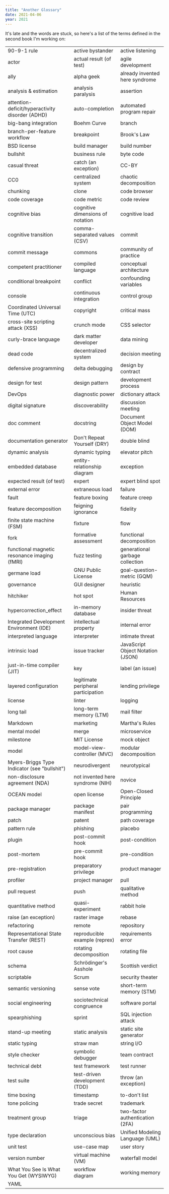 ```yaml
---
title: "Another Glossary"
date: 2021-04-06
year: 2021
---
```


<p>It's late and the words are stuck, so here's a list of the terms defined in the second book I'm working on:</p>

<table class="centered">
<tr><td>90-9-1 rule</td><td>active bystander</td><td>active listening</td></tr>
<tr><td>actor</td><td>actual result (of test)</td><td>agile development</td></tr>
<tr><td>ally</td><td>alpha geek</td><td>already invented here syndrome</td></tr>
<tr><td>analysis &amp; estimation</td><td>analysis paralysis</td><td>assertion</td></tr>
<tr><td>attention-deficit/hyperactivity disorder (ADHD)</td><td>auto-completion</td><td>automated program repair</td></tr>
<tr><td>big-bang integration</td><td>Boehm Curve</td><td>branch</td></tr>
<tr><td>branch-per-feature workflow</td><td>breakpoint</td><td>Brook's Law</td></tr>
<tr><td>BSD license</td><td>build manager</td><td>build number</td></tr>
<tr><td>bullshit</td><td>business rule</td><td>byte code</td></tr>
<tr><td>casual threat</td><td>catch (an exception)</td><td>CC-BY</td></tr>
<tr><td>CC0</td><td>centralized system</td><td>chaotic decomposition</td></tr>
<tr><td>chunking</td><td>clone</td><td>code browser</td></tr>
<tr><td>code coverage</td><td>code metric</td><td>code review</td></tr>
<tr><td>cognitive bias</td><td>cognitive dimensions of notation</td><td>cognitive load</td></tr>
<tr><td>cognitive transition</td><td>comma-separated values (CSV)</td><td>commit</td></tr>
<tr><td>commit message</td><td>commons</td><td>community of practice</td></tr>
<tr><td>competent practitioner</td><td>compiled language</td><td>conceptual architecture</td></tr>
<tr><td>conditional breakpoint</td><td>conflict</td><td>confounding variables</td></tr>
<tr><td>console</td><td>continuous integration</td><td>control group</td></tr>
<tr><td>Coordinated Universal Time (UTC)</td><td>copyright</td><td>critical mass</td></tr>
<tr><td>cross-site scripting attack (XSS)</td><td>crunch mode</td><td>CSS selector</td></tr>
<tr><td>curly-brace language</td><td>dark matter developer</td><td>data mining</td></tr>
<tr><td>dead code</td><td>decentralized system</td><td>decision meeting</td></tr>
<tr><td>defensive programming</td><td>delta debugging</td><td>design by contract</td></tr>
<tr><td>design for test</td><td>design pattern</td><td>development process</td></tr>
<tr><td>DevOps</td><td>diagnostic power</td><td>dictionary attack</td></tr>
<tr><td>digital signature</td><td>discoverability</td><td>discussion meeting</td></tr>
<tr><td>doc comment</td><td>docstring</td><td>Document Object Model (DOM)</td></tr>
<tr><td>documentation generator</td><td>Don't Repeat Yourself (DRY)</td><td>double blind</td></tr>
<tr><td>dynamic analysis</td><td>dynamic typing</td><td>elevator pitch</td></tr>
<tr><td>embedded database</td><td>entity-relationship diagram</td><td>exception</td></tr>
<tr><td>expected result (of test)</td><td>expert</td><td>expert blind spot</td></tr>
<tr><td>external error</td><td>extraneous load</td><td>failure</td></tr>
<tr><td>fault</td><td>feature boxing</td><td>feature creep</td></tr>
<tr><td>feature decomposition</td><td>feigning ignorance</td><td>fidelity</td></tr>
<tr><td>finite state machine (FSM)</td><td>fixture</td><td>flow</td></tr>
<tr><td>fork</td><td>formative assessment</td><td>functional decomposition</td></tr>
<tr><td>functional magnetic resonance imaging (fMRI)</td><td>fuzz testing</td><td>generational garbage collection</td></tr>
<tr><td>germane load</td><td>GNU Public License</td><td>goal-question-metric (GQM)</td></tr>
<tr><td>governance</td><td>GUI designer</td><td>heuristic</td></tr>
<tr><td>hitchiker</td><td>hot spot</td><td>Human Resources</td></tr>
<tr><td>hypercorrection_effect</td><td>in-memory database</td><td>insider threat</td></tr>
<tr><td>Integrated Development Environment (IDE)</td><td>intellectual property</td><td>internal error</td></tr>
<tr><td>interpreted language</td><td>interpreter</td><td>intimate threat</td></tr>
<tr><td>intrinsic load</td><td>issue tracker</td><td>JavaScript Object Notation (JSON)</td></tr>
<tr><td>just-in-time compiler (JIT)</td><td>key</td><td>label (an issue)</td></tr>
<tr><td>layered configuration</td><td>legitimate peripheral participation</td><td>lending privilege</td></tr>
<tr><td>license</td><td>linter</td><td>logging</td></tr>
<tr><td>long tail</td><td>long-term memory (LTM)</td><td>mail filter</td></tr>
<tr><td>Markdown</td><td>marketing</td><td>Martha's Rules</td></tr>
<tr><td>mental model</td><td>merge</td><td>microservice</td></tr>
<tr><td>milestone</td><td>MIT License</td><td>mock object</td></tr>
<tr><td>model</td><td>model-view-controller (MVC)</td><td>modular decomposition</td></tr>
<tr><td>Myers-Briggs Type Indicator (see "bullshit")</td><td>neurodivergent</td><td>neurotypical</td></tr>
<tr><td>non-disclosure agreement (NDA)</td><td>not invented here syndrome (NIH)</td><td>novice</td></tr>
<tr><td>OCEAN model</td><td>open license</td><td>Open-Closed Principle</td></tr>
<tr><td>package manager</td><td>package manifest</td><td>pair programming</td></tr>
<tr><td>patch</td><td>patent</td><td>path coverage</td></tr>
<tr><td>pattern rule</td><td>phishing</td><td>placebo</td></tr>
<tr><td>plugin</td><td>post-commit hook</td><td>post-condition</td></tr>
<tr><td>post-mortem</td><td>pre-commit hook</td><td>pre-condition</td></tr>
<tr><td>pre-registration</td><td>preparatory privilege</td><td>product manager</td></tr>
<tr><td>profiler</td><td>project manager</td><td>pull</td></tr>
<tr><td>pull request</td><td>push</td><td>qualitative method</td></tr>
<tr><td>quantitative method</td><td>quasi-experiment</td><td>rabbit hole</td></tr>
<tr><td>raise (an exception)</td><td>raster image</td><td>rebase</td></tr>
<tr><td>refactoring</td><td>remote</td><td>repository</td></tr>
<tr><td>Representational State Transfer (REST)</td><td>reproducible example (reprex)</td><td>requirements error</td></tr>
<tr><td>root cause</td><td>rotating decomposition</td><td>rotating file</td></tr>
<tr><td>schema</td><td>Schrödinger's Asshole</td><td>Scottish verdict</td></tr>
<tr><td>scriptable</td><td>Scrum</td><td>security theater</td></tr>
<tr><td>semantic versioning</td><td>sense vote</td><td>short-term memory (STM)</td></tr>
<tr><td>social engineering</td><td>sociotechnical congruence</td><td>software portal</td></tr>
<tr><td>spearphishing</td><td>sprint</td><td>SQL injection attack</td></tr>
<tr><td>stand-up meeting</td><td>static analysis</td><td>static site generator</td></tr>
<tr><td>static typing</td><td>straw man</td><td>string I/O</td></tr>
<tr><td>style checker</td><td>symbolic debugger</td><td>team contract</td></tr>
<tr><td>technical debt</td><td>test framework</td><td>test runner</td></tr>
<tr><td>test suite</td><td>test-driven development (TDD)</td><td>throw (an exception)</td></tr>
<tr><td>time boxing</td><td>timestamp</td><td>to-don't list</td></tr>
<tr><td>tone policing</td><td>trade secret</td><td>trademark</td></tr>
<tr><td>treatment group</td><td>triage</td><td>two-factor authentication (2FA)</td></tr>
<tr><td>type declaration</td><td>unconscious bias</td><td>Unified Modeling Language (UML)</td></tr>
<tr><td>unit test</td><td>use-case map</td><td>user story</td></tr>
<tr><td>version number</td><td>virtual machine (VM)</td><td>waterfall model</td></tr>
<tr><td>What You See Is What You Get (WYSIWYG)</td><td>workflow diagram</td><td>working memory</td></tr>
<tr><td>YAML</td><td></td><td></td></tr>
</table>
